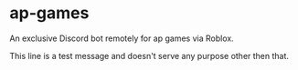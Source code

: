 # ap-games
An exclusive Discord bot remotely for ap games via Roblox.

This line is a test message and doesn't serve any purpose other then that.
